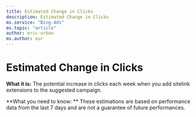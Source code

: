 ```yaml
---
title: Estimated Change in Clicks
description: Estimated Change in Clicks
ms.service: "Bing-Ads"
ms.topic: "article"
author: eric-urban
ms.author: eur
---
```


# Estimated Change in Clicks

**What it is:**    The potential increase in clicks each week when you add sitelink extensions to the suggested campaign.

**What you need to know: **    These estimations are based on performance data from the last 7 days and are not a guarantee of future performances.


